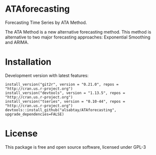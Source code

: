 # ATAforecasting
Forecasting Time Series by ATA Method.

The ATA Method is a new alternative forecasting method. This method is alternative to two major forecasting approaches: Exponential Smoothing and ARIMA.

# Installation
Development version with latest features:
```
install_version("git2r", version = "0.21.0", repos = "http://cran.us.r-project.org")
install_version("devtools", version = "1.13.5", repos = "http://cran.us.r-project.org")
install_version("tseries", version = "0.10-44", repos = "http://cran.us.r-project.org")
devtools::install_github("alsabtay/ATAforecasting", upgrade_dependencies=FALSE)
```
# License
This package is free and open source software, licensed under GPL-3
